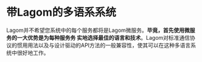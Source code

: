 带Lagom的多语系系统
===================================================================================
Lagom并不希望您系统中的每个服务都将是Lagom微服务。**毕竟，首先使用微服务的一大优势是为每种服务务
实地选择最佳的语言和技术**。Lagom对标准通信协议的惯用用法以及与设计驱动的API方法的一般兼容性，使其可以在这种多语言系统中很好地工作。